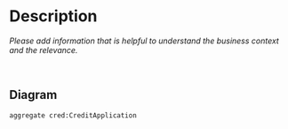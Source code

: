 # Description
*Please add information that is helpful to understand the business context and the relevance.*

<br />

## Diagram
```fsw
aggregate cred:CreditApplication
```

<br />